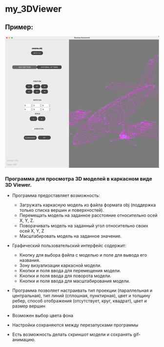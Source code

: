 # my_3DViewer

## Пример:
![Иллюстрация к проекту](img/show_viewer.png)

### Программа для просмотра 3D моделей в каркасном виде 3D Viewer.
- Программа предоставляет возможность:
    - Загружать каркасную модель из файла формата obj (поддержка только списка вершин и поверхностей).
    - Перемещать модель на заданное расстояние относительно осей X, Y, Z.
    - Поворачивать модель на заданный угол относительно своих осей X, Y, Z
    - Масштабировать модель на заданное значение.
    
- Графический пользовательский интерфейс содержит:
    - Кнопку для выбора файла с моделью и поле для вывода его названия.
    - Зону визуализации каркасной модели.
    - Кнопки и поля ввода для перемещения модели. 
    - Кнопки и поля ввода для поворота модели. 
    - Кнопки и поля ввода для масштабирования модели.  
    
- Программа позволяет настраивать тип проекции (параллельная и центральная), тип линий (сплошная, пунктирная), цвет и толщину ребер, способ отображения (отсутствует, круг, квадрат), цвет и размер вершин
 - Возможен выбор цвета фона
 - Настройки сохраняются между перезапусками программы
 - Есть возможность делать скриншот модели и сохранять gif-анимацию.
